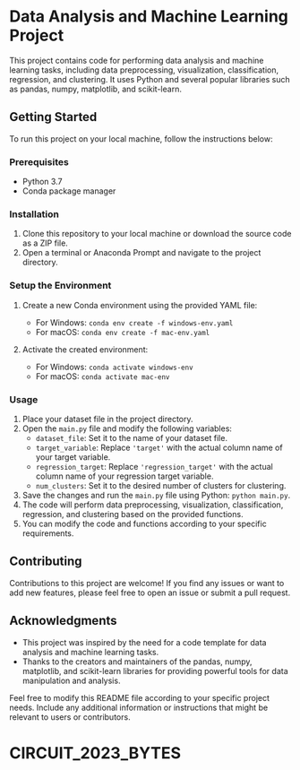 # Data Analysis and Machine Learning Project

This project contains code for performing data analysis and machine learning tasks, including data preprocessing, visualization, classification, regression, and clustering. It uses Python and several popular libraries such as pandas, numpy, matplotlib, and scikit-learn.

## Getting Started

To run this project on your local machine, follow the instructions below:

### Prerequisites

- Python 3.7
- Conda package manager

### Installation

1. Clone this repository to your local machine or download the source code as a ZIP file.
2. Open a terminal or Anaconda Prompt and navigate to the project directory.

### Setup the Environment

1. Create a new Conda environment using the provided YAML file:
   - For Windows: `conda env create -f windows-env.yaml`
   - For macOS: `conda env create -f mac-env.yaml`

2. Activate the created environment:
   - For Windows: `conda activate windows-env`
   - For macOS: `conda activate mac-env`

### Usage

1. Place your dataset file in the project directory.
2. Open the `main.py` file and modify the following variables:
   - `dataset_file`: Set it to the name of your dataset file.
   - `target_variable`: Replace `'target'` with the actual column name of your target variable.
   - `regression_target`: Replace `'regression_target'` with the actual column name of your regression target variable.
   - `num_clusters`: Set it to the desired number of clusters for clustering.
3. Save the changes and run the `main.py` file using Python: `python main.py`.
4. The code will perform data preprocessing, visualization, classification, regression, and clustering based on the provided functions.
5. You can modify the code and functions according to your specific requirements.

## Contributing

Contributions to this project are welcome! If you find any issues or want to add new features, please feel free to open an issue or submit a pull request.


## Acknowledgments

- This project was inspired by the need for a code template for data analysis and machine learning tasks.
- Thanks to the creators and maintainers of the pandas, numpy, matplotlib, and scikit-learn libraries for providing powerful tools for data manipulation and analysis.

Feel free to modify this README file according to your specific project needs. Include any additional information or instructions that might be relevant to users or contributors.
# CIRCUIT_2023_BYTES
